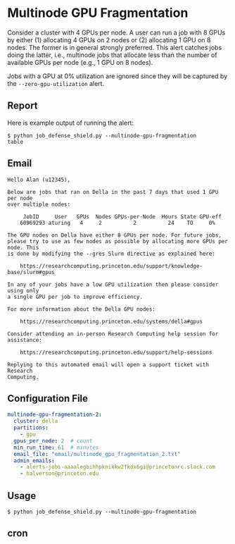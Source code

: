 # Multinode GPU Fragmentation

Consider a cluster with 4 GPUs per node. A user can run a job
with 8 GPUs by either (1) allocating 4 GPUs on 2 nodes
or (2) allocating 1 GPU on 8 nodes. The former is in general
strongly preferred. This alert catches jobs doing the latter,
i.e., multinode jobs that allocate less than the
number of available GPUs per node (e.g., 1 GPU on 8 nodes).

Jobs with a GPU at 0% utilization are ignored since they will
be captured by the `--zero-gpu-utilization` alert.


## Report

Here is example output of running the alert:

```
$ python job_defense_shield.py --multinode-gpu-fragmentation
table
```

## Email

```
Hello Alan (u12345),

Below are jobs that ran on Della in the past 7 days that used 1 GPU per node
over multiple nodes:

     JobID     User   GPUs  Nodes GPUs-per-Node  Hours State GPU-eff
    60969293 aturing   4     2          2          24    TO     0%  

The GPU nodes on Della have either 8 GPUs per node. For future jobs,
please try to use as few nodes as possible by allocating more GPUs per node. This
is done by modifying the --gres Slurm directive as explained here:

    https://researchcomputing.princeton.edu/support/knowledge-base/slurm#gpus

In any of your jobs have a low GPU utilization then please consider using only
a single GPU per job to improve efficiency.

For more information about the Della GPU nodes:

    https://researchcomputing.princeton.edu/systems/della#gpus

Consider attending an in-person Research Computing help session for assistance:

    https://researchcomputing.princeton.edu/support/help-sessions

Replying to this automated email will open a support ticket with Research
Computing.
```


## Configuration File

```yaml
multinode-gpu-fragmentation-2:
  cluster: della
  partitions:
    - gpu
  gpus_per_node: 2  # count
  min_run_time: 61  # minutes
  email_file: "email/multinode_gpu_fragmentation_2.txt"
  admin_emails:
    - alerts-jobs-aaaalegbihhpknikkw2fkdx6gi@princetonrc.slack.com
    - halverson@princeton.edu
```

## Usage

```
$ python job_defense_shield.py --multinode-gpu-fragmentation
```

## cron


